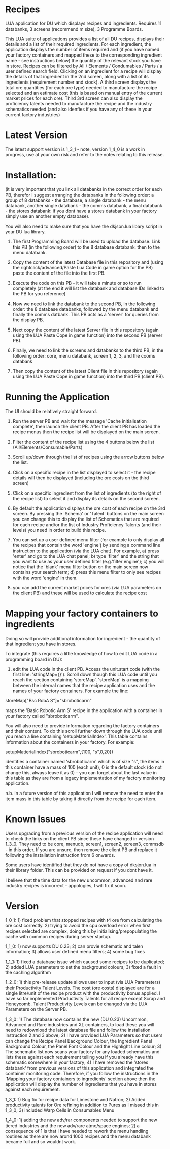# Recipes
LUA application for DU which displays recipes and ingredients.  Requires 11 databanks, 3 screens (recommend m size), 3 Programme Boards.

This LUA suite of applications provides a list of all DU recipes, displays their details and a list of their required ingredients.  For each ingredient, the application displays the number of items required and (if you have named your factory containers and mapped these to the corresponding ingredient name - see instructions below) the quantity of the relevant stock you have in store.  Recipes can be filtered by All / Elements / Condumables / Parts / a user defined search field.  Clicking on an ingredient for a recipe will display the details of that ingredient in the 2nd screen, along with a list of its ingredients (requirement number and stock).  A third screen displays the total ore quantities (for each ore type) needed to manufacture the recipe selected and an estimate cost (this is based on manual entry of the current market prices for each ore).  Third 3rd screen can also display the proficiency talents needed to manufacture the recipe and the industry schematics needed (and also idenfies if you have any of these in your current factory industries)

# Latest Version

The latest support version is 1_3_1 - note, version 1_4_0 is a work in progress, use at your own risk and refer to the notes relating to this release.

# Installation:
(it is very important that you link all databanks in the correct order for each PB, therefor I suggest arranging the databanks in the following order: a group of 8 databanks - the database, a single databank - the menu databank, another single databank - the comms databank, a final databank - the stores databank: if you dont have a stores databank in your factory simply use an another empty database).

You will also need to make sure that you have the dkjson.lua libary script in your DU lua library.

1) The first Programming Board will be used to upload the database.  Link this PB (in the following order) to the 8 database databank, then to the menu databank.

2) Copy the content of the latest Database file in this repository and (using the rightclick/advanced/Paste Lua Code in game option for the PB) paste the content of the file into the first PB.

3) Execute the code on this PB - it will take a minute or so to run completely (at the end it will list the databank and database IDs linked to the PB for you reference)

4) Now we need to link the databank to the second PB, in the following order: the 8 database databanks, followed by the menu databank and finally the comms datbank.  This PB acts as a 'server' for queries from the display PB.

5) Next copy the content of the latest Server file in this repository (again using the LUA Paste Cope in game function) into the second PB (server PB).

6) Finally, we need to link the screens and databanks to the third PB, in the following order: core,  menu databank, screen 1, 2, 3, and the cooms databank

7) Then copy the content of the latest Client file in this repository (again using the LUA Paste Cope in game function) into the third PB (client PB).

# Running the Application

The UI should be relatively straight forward.

1) Run the server PB and wait for the message 'Cache initialisation complete', then launch the client PB.  After the client PB has loaded the recipe menus then the recipe list will be displayed on the main screen.

2) Filter the content of the recipe list using the 4 buttons below the list (All/Elements/Consumable/Parts)

3) Scroll up/down through the list of recipes using the arrow buttons below the list.

4) Click on a specific recipe in the list displayed to select it - the recipe details will then be displayed (including the ore costs on the third screen)

5) Click on a specific ingredient from the list of ingredients (to the right of the recipe list) to select it and display its details on the second screen.

6) By default the application displays the ore cost of each recipe on the 3rd screen.  By pressing the 'Schema' or 'Talent' buttons on the main screen you can change this to display the list of Schematics that are required for each recipe and/or the list of Industry Proficiency Talents (and their levels) you need in order to build this recipe.

7) You can set up a user defined menu filter (for example to only display all the recipes that contain the word 'engine') by sending a command line instruction to the application (via the LUA chat).  For example, a) press 'enter' and go to the LUA chat panel; b) type 'filter' and the string that you want to use as your user defined filter (e.g.'filter engine'); c) you will notice that the 'blank' menu filter button on the main screen now contains your search term; d) press this menu filter to only see recipes with the word 'engine' in them.

8) you can add the current market prices for ores (via LUA parameters on the client PB) and these will be used to calculate the recipe cost

# Mapping your factory containers to ingredients

Doing so will provide additional information for ingredient - the quantity of that ingredient you have in stores.

To integrate (this requires a little knowledge of how to edit LUA code in a programming board in DU):

1) edit the LUA code in the client PB. Access the unit.start code (with the first line: 'stringMap={}').  Scroll down though this LUA code until you reach the section containing 'storeMap'.  'storeMap' is a mapping between the internal names that the recipe application uses and the names of your factory containers.  For example the line:

storeMap["Bsc RobA S"]="sbroboticarm"

maps the 'Basic Robotic Arm S' recipe in the application with a container in your factory called "sbroboticarm".

You will also need to provide information regarding the factory containers and their content.  To do this scroll further down through the LUA code until you reach a line containing 'setupMaterialIndex'.  This table contains information about the containers in your factory.  For example:

setupMatierialIndex("sbroboticarm",{100, "s",0,20})

identifies a container named 'sbroboticarm' which is of size "s", the items in this container have a mass of 100 (each unit), 0 is the default stock (do not change this, always leave it as 0) - you can forget about the last value in this table as they are from a legacy implementation of my factory monitoring application.

n.b. in a future version of this application I will remove the need to enter the item mass in this table by taking it directly from the recipe for each item.

# Known Issues

Users upgrading from a previous version of the recipe application will need to check the links on the client PB since these have changed in version 1_3_0.  They need to be core, menudb, screen1, screen2, screen3, commsdb - in this order.  If you are unsure, then remove the client PB and replace it following the installation instruction from 6 onwards.

Some users have identified that they do not have a copy of dksjon.lua in their library folder.  This can be provided on request if you dont have it.

I believe that the time data for the new uncommon, advanced and rare industry recipes is incorrect - appologies, I will fix it soon.

# Version

1_0_1:  1) fixed problem that stopped recipes with t4 ore from calculating the ore cost correctly. 2) trying to avoid the cpu overload error when first recipes selected are complex, doing this by initialising/prepopulating the cache with common recipes during server startup.

1_1_0:  1) now supports DU 0.23; 2) can provie schematic and talen information; 3) allows user defined menu filters; 4) some bug fixes

1_1_1:  1) fixed a database issue which caused some recipes to be duplicated;  2) added LUA parameters to set the background colours; 3) fixed a fault in the caching algorithm

1_2_0:  1) this pre-release update allows user to input (via LUA Parameters) their Productivity Talent Levels.  The cost (ore costs) displayed are for a single litre/unit of the recipe product with the productivity bonus applied.  I have so far implemented Productivity Talents for all recipe except Scrap and Honeycomb.  Talent Productivity Levels can be changed via the LUA Parameters on the Server PB.

1_3_0:  1) The database now contains the new (DU 0.23) Uncommon, Advanced and Rare industries and XL containers, to load these you will need to redownload the latest database file and follow the installation instruction 2 and 3 above; 2) I have provided LUA Parameters so that users can change the Recipe Panel Background Colour, the Ingredient Panel Background Colour, the Panel Font Colour and the Highlight Line colour; 3) The schematic list now scans your factory for any loaded schematics and lists these against each requirement telling you if you already have this schematic somewhere in your factory; 4) I have removed the 'stores databank' from previous versions of this application and integrated the container monitoring code.  Therefore, if you follow the instructions in the 'Mapping your factory containers to ingredients' section above then the application will display the number of ingredients that you have in stores against each requirement.

1_3_1: 1) Bug fix for recipe data for Limestone and Natron; 2) Added productivity talents for Ore refining in addition to Pures as I missed this in 1_3_0; 3) included Warp Cells in Consumables Menu

1_4_0: 1) adding the new adv/rar components needed to support the new tiered industries and the new adv/rare atmo/space engines;  2) a consequence of 1 is that I have needed to rework the menu handling routines as there are now arond 1000 recipes and the menu databank became full and so wouldnt work.





